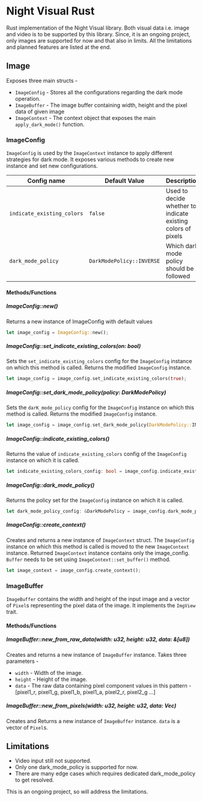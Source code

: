 # Night Visual Rust

Rust implementation of the Night Visual library. Both visual data i.e. image and video is to be supported by this library. Since, it is an ongoing project, only images are supported for now and that also in limits. All the limitations and planned features are listed at the end.

## Image

Exposes three main structs -
* `ImageConfig` - Stores all the configurations regarding the dark mode operation. 
* `ImageBuffer` - The image buffer containing width, height and the pixel data of given image
* `ImageContext` - The context object that exposes the main `apply_dark_mode()` function.

### ImageConfig

`ImageConfig` is used by the `ImageContext` instance to apply different strategies for dark mode. It exposes various methods to create new instance and set new configurations.

| Config name | Default Value | Description |
| ----------- | ------------- | ----------- |
| `indicate_existing_colors` | `false` | Used to decide whether to indicate existing colors of pixels |
| `dark_mode_policy` | `DarkModePolicy::INVERSE` | Which dark mode policy should be followed |

#### Methods/Functions

##### ImageConfig::new()

Returns a new instance of ImageConfig with default values
```rust
let image_config = ImageConfig::new();
```

##### ImageConfig::set_indicate_existing_colors(on: bool)

Sets the `set_indicate_existing_colors` config for the `ImageConfig` instance on which this method is called. Returns the modified `ImageConfig` instance.
```rust
let image_config = image_config.set_indicate_existing_colors(true);
```

##### ImageConfig::set_dark_mode_policy(policy: DarkModePolicy)

Sets the `darK_mode_policy` config for the `ImageConfig` instance on which this method is called. Returns the modified `ImageConfig` instance.
```rust
let image_config = image_config.set_dark_mode_policy(DarkModePolicy::INVERSE);
```

##### ImageConfig::indicate_existing_colors()

Returns the value of `indicate_existing_colors` config of the `ImageConfig` instance on which it is called.
```rust
let indicate_existing_colors_config: bool = image_config.indicate_existing_colors();
```

##### ImageConfig::dark_mode_policy()

Returns the policy set for the `ImageConfig` instance on which it is called.
```rust
let dark_mode_policy_config: &DarkModePolicy = image_config.dark_mode_policy();
```

##### ImageConfig::create_context()

Creates and returns a new instance of `ImageContext` struct. The `ImageConfig` instance on which this method is called is moved to the new `ImageContext` instance. Returned `ImageContext` instance contains only the image_config. `Buffer` needs to be set using `ImageContext::set_buffer()` method.

```rust
let image_context = image_config.create_context();
```

### ImageBuffer

`ImageBuffer` contains the width and height of the input image and a vector of `Pixel`s representing the pixel data of the image. It implements the `ImgView` trait.

#### Methods/Functions

##### ImageBuffer::new_from_raw_data(width: u32, height: u32, data: &[u8])

Creates and returns a new instance of `ImageBuffer` instance. Takes three parameters -
* `width` - Width of the image.
* `height` - Height of the image.
* `data` - The raw data containing pixel component values in this pattern - [pixel1_r, pixel1_g, pixel1_b, pixel1_a, pixel2_r, pixel2_g ...]

##### ImageBuffer::new_from_pixels(width: u32, height: u32, data: Vec<Pixel>)

Creates and Returns a new instance of `ImageBuffer` instance. `data` is a vector of `Pixel`s.

## Limitations

* Video input still not supported.
* Only one dark_mode_policy is supported for now.
* There are many edge cases which requires dedicated dark_mode_policy to get resolved.

This is an ongoing project, so will address the limitations.